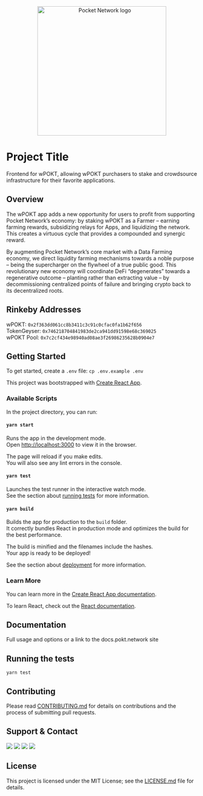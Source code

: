 <div align="center">
  <a href="https://www.pokt.network">
    <img src="https://user-images.githubusercontent.com/16605170/74199287-94f17680-4c18-11ea-9de2-b094fab91431.png" alt="Pocket Network logo" width="340"/>
  </a>
</div>

# Project Title

Frontend for wPOKT, allowing wPOKT purchasers to stake and crowdsource infrastructure for their favorite applications.

## Overview

The wPOKT app adds a new opportunity for users to profit from supporting Pocket Network’s economy: by staking wPOKT as a Farmer – earning farming rewards, subsidizing relays for Apps, and liquidizing the network. This creates a virtuous cycle that provides a compounded and synergic reward.

By augmenting Pocket Network’s core market with a Data Farming economy, we direct liquidity farming mechanisms towards a noble purpose – being the supercharger on the flywheel of a true public good. This revolutionary new economy will coordinate DeFi “degenerates” towards a regenerative outcome – planting rather than extracting value – by decommissioning centralized points of failure and bringing crypto back to its decentralized roots.

## Rinkeby Addresses
wPOKT: `0x2f363dd061cc8b3411c3c91c0cfac0fa1b62f656`\
TokenGeyser: `0x746218704841983de2ca941dd91598e68c369025`\
wPOKT Pool: `0x7c2cf434e98940ad08ae3f26986235628b0904e7`

## Getting Started
To get started, create a `.env` file:
`cp .env.example .env`

This project was bootstrapped with [Create React App](https://github.com/facebook/create-react-app).

### Available Scripts

In the project directory, you can run:

#### `yarn start`

Runs the app in the development mode.\
Open [http://localhost:3000](http://localhost:3000) to view it in the browser.

The page will reload if you make edits.\
You will also see any lint errors in the console.

#### `yarn test`

Launches the test runner in the interactive watch mode.\
See the section about [running tests](https://facebook.github.io/create-react-app/docs/running-tests) for more information.

#### `yarn build`

Builds the app for production to the `build` folder.\
It correctly bundles React in production mode and optimizes the build for the best performance.

The build is minified and the filenames include the hashes.\
Your app is ready to be deployed!

See the section about [deployment](https://facebook.github.io/create-react-app/docs/deployment) for more information.

### Learn More

You can learn more in the [Create React App documentation](https://facebook.github.io/create-react-app/docs/getting-started).

To learn React, check out the [React documentation](https://reactjs.org/).

## Documentation

Full usage and options or a link to the docs.pokt.network site

## Running the tests

```
yarn test
```

## Contributing

Please read [CONTRIBUTING.md](https://github.com/pokt-network/repo-template/blob/master/CONTRIBUTING.md) for details on contributions and the process of submitting pull requests.

## Support & Contact

<div>
  <a  href="https://twitter.com/poktnetwork" ><img src="https://img.shields.io/twitter/url/http/shields.io.svg?style=social"></a>
  <a href="https://t.me/POKTnetwork"><img src="https://img.shields.io/badge/Telegram-blue.svg"></a>
  <a href="https://www.facebook.com/POKTnetwork" ><img src="https://img.shields.io/badge/Facebook-red.svg"></a>
  <a href="https://research.pokt.network"><img src="https://img.shields.io/discourse/https/research.pokt.network/posts.svg"></a>
</div>


## License

This project is licensed under the MIT License; see the [LICENSE.md](LICENSE.md) file for details.
